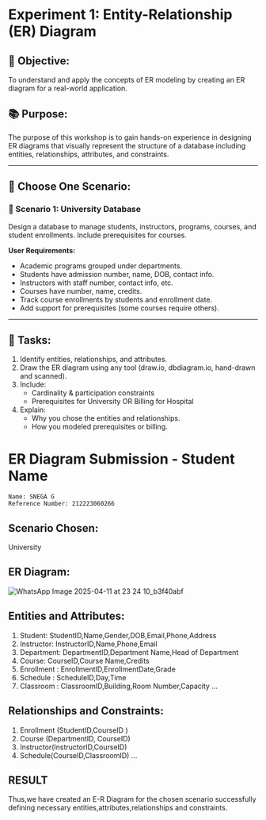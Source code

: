 # Experiment 1: Entity-Relationship (ER) Diagram

## 🎯 Objective:
To understand and apply the concepts of ER modeling by creating an ER diagram for a real-world application.

## 📚 Purpose:
The purpose of this workshop is to gain hands-on experience in designing ER diagrams that visually represent the structure of a database including entities, relationships, attributes, and constraints.

---

## 🧪 Choose One Scenario:

### 🔹 Scenario 1: University Database
Design a database to manage students, instructors, programs, courses, and student enrollments. Include prerequisites for courses.

**User Requirements:**
- Academic programs grouped under departments.
- Students have admission number, name, DOB, contact info.
- Instructors with staff number, contact info, etc.
- Courses have number, name, credits.
- Track course enrollments by students and enrollment date.
- Add support for prerequisites (some courses require others).

---


## 📝 Tasks:
1. Identify entities, relationships, and attributes.
2. Draw the ER diagram using any tool (draw.io, dbdiagram.io, hand-drawn and scanned).
3. Include:
   - Cardinality & participation constraints
   - Prerequisites for University OR Billing for Hospital
4. Explain:
   - Why you chose the entities and relationships.
   - How you modeled prerequisites or billing.

# ER Diagram Submission - Student Name
```
Name: SNEGA G
Reference Number: 212223060266
```
## Scenario Chosen:
University 

## ER Diagram:

![WhatsApp Image 2025-04-11 at 23 24 10_b3f40abf](https://github.com/user-attachments/assets/73928d5b-0f8e-4513-9008-b84fe083f9b4)

## Entities and Attributes:
1. Student: StudentID,Name,Gender,DOB,Email,Phone,Address
2. Instructor: InstructorID,Name,Phone,Email
3. Department: DepartmentID,Department Name,Head of Department
4. Course: CourseID,Course Name,Credits
5. Enrollment : EnrollmentID,EnrollmentDate,Grade
6. Schedule : ScheduleID,Day,Time
7. Classroom : ClassroomID,Building,Room Number,Capacity ...
## Relationships and Constraints:
1. Enrollment (StudentID,CourseID )
2. Course (DepartmentID, CourseID)
3. Instructor(InstructorID,CourseID)
4. Schedule(CourseID,ClassroomID) ...
## RESULT
Thus,we have created an E-R Diagram for the chosen scenario successfully defining necessary entities,attributes,relationships and constraints.

